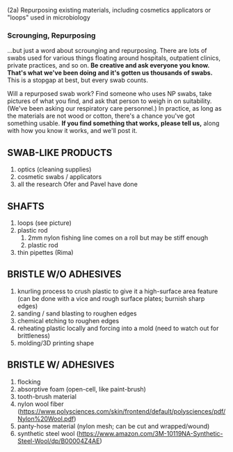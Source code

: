 
(2a) Repurposing existing materials, including cosmetics applicators or "loops" used in microbiology

### Scrounging, Repurposing

...but just a word about scrounging and repurposing. There are lots of swabs used for various things floating around hospitals, outpatient clinics, private practices, and so on. **Be creative and ask everyone you know. That's what we've been doing and it's gotten us thousands of swabs.** This is a stopgap at best, but every swab counts.

Will a repurposed swab work? Find someone who uses NP swabs, take pictures of what you find, and ask that person to weigh in on suitability. (We've been asking our respiratory care personnel.) In practice, as long as the materials are not wood or cotton, there's a chance you've got something usable. **If you find something that works, please tell us,** along with how you know it works, and we'll post it.

SWAB-LIKE PRODUCTS
----------------------------------
1) optics (cleaning supplies)
2) cosmetic swabs / applicators
3) all the research Ofer and Pavel have done

SHAFTS
------------
1) loops (see picture)
2) plastic rod
   1) 2mm nylon fishing line
       comes on a roll but may be stiff enough
   2) plastic rod
3) thin pipettes (Rima)
 
BRISTLE W/O ADHESIVES
--------------------------------------
1) knurling process to crush plastic to give it a high-surface area feature (can be done with a vice and rough surface plates;  burnish sharp edges)
2) sanding / sand blasting to roughen edges
3) chemical etching to roughen edges
4) reheating plastic locally and forcing into a mold (need to watch out for brittleness)
5) molding/3D printing shape
 
BRISTLE W/ ADHESIVES
-----------------------------------
1) flocking
2) absorptive foam  (open-cell, like paint-brush)
3) tooth-brush material
4) nylon wool fiber (https://www.polysciences.com/skin/frontend/default/polysciences/pdf/Nylon%20Wool.pdf)
5) panty-hose material (nylon mesh; can be cut and wrapped/wound)
6) synthetic steel wool (https://www.amazon.com/3M-10119NA-Synthetic-Steel-Wool/dp/B00004Z4AE)